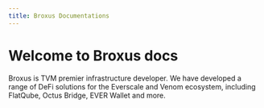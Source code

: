 ```yaml
---
title: Broxus Documentations
---
```


# Welcome to Broxus docs

Broxus is TVM premier infrastructure developer. We have developed a range of DeFi solutions for the Everscale and Venom ecosystem, including FlatQube, Octus Bridge, EVER Wallet and more.
<br><br>
<ProjectCard
  title="Everscale Inpage Provider →"
  description="This library seeks to be a powerful tool for building web3 applications that work with TVM-compatible blockchains. It helps you build  statically type checked contract interaction, pack/unpack complex cell data structures or write elegant transaction parsers using streams and a bunch of  combinators."
  link="https://everscale-inpage-provider.netlify.app/everscale-inpage-provider/overview.html"
/>
<br>
<ProjectCard
  title="OctusBridge Integration Guide →"
  description="Octus Bridge serves as a vital connection between EVM-compatible networks and the Everscale network. Its primary function is to facilitate the smooth transfer of tokens and data across supported networks."
  link="https://octus-bridge-integration-demo.vercel.app/"
/>
<br>
<ProjectCard
  title="Locklift →"
  description="Development environment for TVM-compatible blockchains. Node JS framework designed to facilitate the building, testing, running, and maintaining of smart contracts for TVM (Threaded Virtual Machine) blockchains like Everscale, Venom, Gosh and TON."
  link="https://locklift-docs.netlify.app/"
/>

<style>
  .VPSidebar,
  .curtain {
    background-color: var(--vp-sidebar-bg-color-1) !important;
  }
</style>
